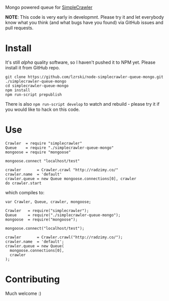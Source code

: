 Mongo powered queue for [SimpleCrawler](https://github.com/cgiffard/node-simplecrawler/)

**NOTE**: This code is very early in developmnt. Please try it and let everybody know what you think (and what bugs have you found) via GitHub issues and pull requests.

# Install

It's still *alpha* quality software, so I haven't pushed it to NPM yet. Please install it from GitHub repo.

```shell
git clone https://github.com/lzrski/node-simplecrawler-queue-mongo.git ./simplecrawler-queue-mongo
cd simplecrawler-queue-mongo
npm install
npm run-script prepublish
```

There is also `npm run-script develop` to watch and rebuild - please try it if you would like to hack on this code.

# Use

```coffee-script
Crawler  = require "simplecrawler"
Queue    = require "./simplecrawler-queue-mongo"
mongoose = require "mongoose"

mongoose.connect "localhost/test"

crawler       = Crawler.crawl "http://radzimy.co/"
crawler.name  = 'default'
crawler.queue = new Queue mongoose.connections[0], crawler
do crawler.start
```
which compiles to:

```java-script
var Crawler, Queue, crawler, mongoose;

Crawler   = require("simplecrawler");
Queue     = require("./simplecrawler-queue-mongo");
mongoose  = require("mongoose");

mongoose.connect("localhost/test");

crawler       = Crawler.crawl("http://radzimy.co/");
crawler.name  = 'default';
crawler.queue = new Queue(
  mongoose.connections[0],
  crawler
);

```

# Contributing

Much welcome :)
